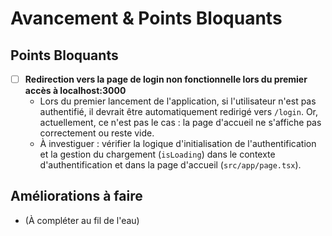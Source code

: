 # Avancement & Points Bloquants

## Points Bloquants

- [ ] **Redirection vers la page de login non fonctionnelle lors du premier accès à localhost:3000**
    - Lors du premier lancement de l'application, si l'utilisateur n'est pas authentifié, il devrait être automatiquement redirigé vers `/login`. Or, actuellement, ce n'est pas le cas : la page d'accueil ne s'affiche pas correctement ou reste vide.
    - À investiguer : vérifier la logique d'initialisation de l'authentification et la gestion du chargement (`isLoading`) dans le contexte d'authentification et dans la page d'accueil (`src/app/page.tsx`).

## Améliorations à faire

- (À compléter au fil de l'eau)
